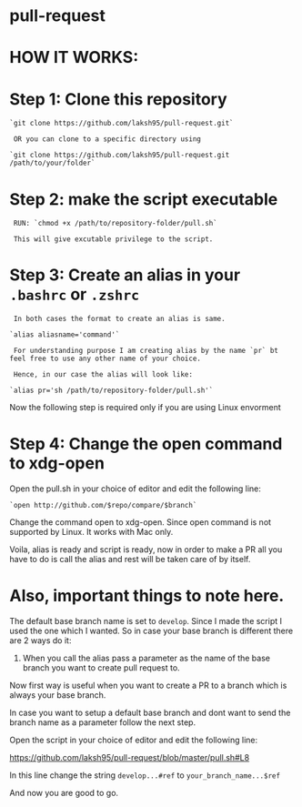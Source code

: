 # pull-request

# HOW IT WORKS:

# Step 1: Clone this repository
  
    `git clone https://github.com/laksh95/pull-request.git` 

     OR you can clone to a specific directory using 

    `git clone https://github.com/laksh95/pull-request.git /path/to/your/folder`
  
# Step 2: make the script executable

     RUN: `chmod +x /path/to/repository-folder/pull.sh`
    
     This will give excutable privilege to the script.
 
# Step 3: Create an alias in your `.bashrc` or `.zshrc` 

     In both cases the format to create an alias is same.

    `alias aliasname='command'`

     For understanding purpose I am creating alias by the name `pr` bt feel free to use any other name of your choice.

     Hence, in our case the alias will look like:

    `alias pr='sh /path/to/repository-folder/pull.sh'`
 
 Now the following step is required only if you are using Linux envorment
 
 # Step 4: Change the open command to xdg-open
 
  Open the pull.sh in your choice of editor and edit the following line:
  
    `open http://github.com/$repo/compare/$branch`
  
  Change the command open to xdg-open. Since open command is not supported by Linux. It works with Mac only.
  
Voila, alias is ready and script is ready, now in order to make a PR all you have to do is call the alias and rest will be taken care of by itself.

# Also, important things to note here.

The default base branch name is set to `develop`. Since I made the script I used the one which I wanted. So in case your base branch is different there are 2 ways do it:

1. When you call the alias pass a parameter as the name of the base branch you want to create pull request to.

Now first way is useful when you want to create a PR to a branch which is always your base branch.

In case you want to setup a default base branch and dont want to send the branch name as a parameter follow the next step.

Open the script in your choice of editor and edit the following line:

https://github.com/laksh95/pull-request/blob/master/pull.sh#L8

In this line change the string `develop...#ref` to `your_branch_name...$ref`

And now you are good to go.
